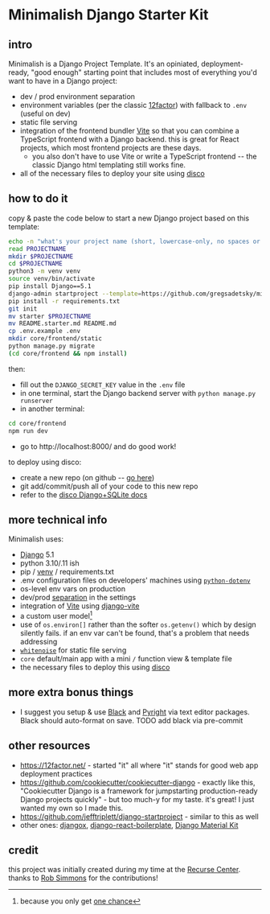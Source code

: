 # Minimalish Django Starter Kit

## intro

Minimalish is a Django Project Template. It's an opiniated, deployment-ready, "good enough" starting point that includes most of everything you'd want to have in a Django project:

- dev / prod environment separation
- environment variables (per the classic [12factor](https://12factor.net/)) with fallback to `.env` (useful on dev)
- static file serving
- integration of the frontend bundler [Vite](https://vitejs.dev/) so that you can combine a TypeScript frontend with a Django backend. this is great for React projects, which most frontend projects are these days.
  - you also don't have to use Vite or write a TypeScript frontend -- the classic Django html templating still works fine.
- all of the necessary files to deploy your site using [disco](https://letsdisco.dev/)

## how to do it

copy & paste the code below to start a new Django project based on this template:

```bash
echo -n "what's your project name (short, lowercase-only, no spaces or hyphens, etc.)? "
read PROJECTNAME
mkdir $PROJECTNAME
cd $PROJECTNAME
python3 -m venv venv
source venv/bin/activate
pip install Django==5.1
django-admin startproject --template=https://github.com/gregsadetsky/minimalish-django-starter/archive/main.zip -n .env.example -n README.starter.md -n serve.sh $PROJECTNAME .
pip install -r requirements.txt
git init
mv starter $PROJECTNAME
mv README.starter.md README.md
cp .env.example .env
mkdir core/frontend/static
python manage.py migrate
(cd core/frontend && npm install)
```

then:

- fill out the `DJANGO_SECRET_KEY` value in the `.env` file
- in one terminal, start the Django backend server with `python manage.py runserver`
- in another terminal:

```bash
cd core/frontend
npm run dev
```

- go to http://localhost:8000/ and do good work!

to deploy using disco:

- create a new repo (on github -- [go here](https://github.com/new))
- git add/commit/push all of your code to this new repo
- refer to the [disco Django+SQLite docs](https://docs.letsdisco.dev/deployment-guides/django)

## more technical info

Minimalish uses:

- [Django](https://www.djangoproject.com/) 5.1
- python 3.10/.11 ish
- pip / [venv](https://docs.python.org/3/library/venv.html) / requirements.txt
- .env configuration files on developers' machines using [`python-dotenv`](https://pypi.org/project/python-dotenv/)
- os-level env vars on production
- dev/prod [separation](starter/settings) in the settings
- integration of [Vite](https://vitejs.dev/) using [django-vite](https://github.com/MrBin99/django-vite)
- a custom user model[^1]
- use of `os.environ[]` rather than the softer `os.getenv()` which by design silently fails. if an env var can't be found, that's a problem that needs addressing
- [`whitenoise`](https://whitenoise.readthedocs.io/en/latest/) for static file serving
- `core` default/main app with a mini `/` function view & template file
- the necessary files to deploy this using [disco](https://letsdisco.dev/)

## more extra bonus things

- I suggest you setup & use [Black](https://github.com/psf/black) and [Pyright](https://github.com/microsoft/pyright) via text editor packages. Black should auto-format on save. TODO add black via pre-commit

## other resources

- https://12factor.net/ - started "it" all where "it" stands for good web app deployment practices
- https://github.com/cookiecutter/cookiecutter-django - exactly like this, "Cookiecutter Django is a framework for jumpstarting production-ready Django projects quickly" - but too much-y for my taste. it's great! I just wanted my own so I made this.
- https://github.com/jefftriplett/django-startproject - similar to this as well
- other ones: [djangox](https://github.com/wsvincent/djangox), [django-react-boilerplate](https://github.com/vintasoftware/django-react-boilerplate), [Django Material Kit](https://github.com/app-generator/django-material-kit)

## credit

this project was initially created during my time at the [Recurse Center](https://recurse.com/). thanks to [Rob Simmons](https://github.com/robsimmons) for the contributions!

[^1]: because you only get [one chance](https://docs.djangoproject.com/en/4.2/topics/auth/customizing/#changing-to-a-custom-user-model-mid-project)
